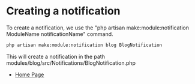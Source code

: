 # Creating a notification

To create a notification, we use the "php artisan make:module:notification ModuleName notificationName" command.

``` bash
php artisan make:module:notification blog BlogNotification
```

This will create a notification in the path modules/blog/src/Notifications/BlogNotification.php

- [Home Page](https://idel327.github.io/laravel-modular)